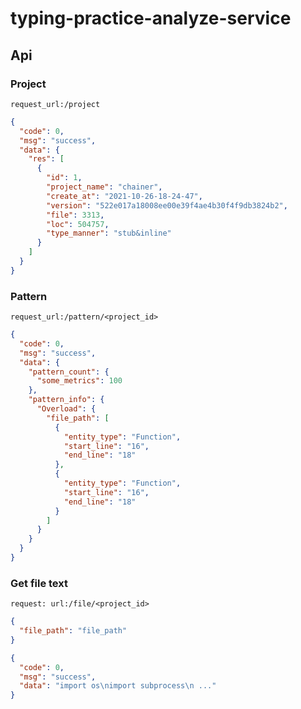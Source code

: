 # typing-practice-analyze-service

## Api

### Project

`request_url:/project`

```json
{
  "code": 0,
  "msg": "success",
  "data": {
    "res": [
      {
        "id": 1,
        "project_name": "chainer",
        "create_at": "2021-10-26-18-24-47",
        "version": "522e017a18008ee00e39f4ae4b30f4f9db3824b2",
        "file": 3313,
        "loc": 504757,
        "type_manner": "stub&inline"
      }
    ]
  }
}
```

### Pattern

`request_url:/pattern/<project_id>`

```json
{
  "code": 0,
  "msg": "success",
  "data": {
    "pattern_count": {
      "some_metrics": 100
    },
    "pattern_info": {
      "Overload": {
        "file_path": [
          {
            "entity_type": "Function",
            "start_line": "16",
            "end_line": "18"
          },
          {
            "entity_type": "Function",
            "start_line": "16",
            "end_line": "18"
          }
        ]
      }
    }
  }
}
```

### Get file text

`request: url:/file/<project_id>`
```json
{
  "file_path": "file_path"
}
```

```json
{
  "code": 0,
  "msg": "success",
  "data": "import os\nimport subprocess\n ..."
}
```